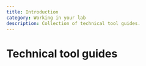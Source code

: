 ```yaml
---
title: Introduction
category: Working in your lab
description: Collection of technical tool guides.
---
```


# Technical tool guides
